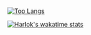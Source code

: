### 
[![Top Langs](https://github-readme-stats-bosen.vercel.app/api/top-langs/?username=bosen&custom_title=Footprints&hide=html,css,scss&langs_count=10&layout=compact)](https://github.com/bosen)

[![Harlok's wakatime stats](https://github-readme-stats-bosen.vercel.app/api/wakatime?username=bosen)](https://github.com/bosen)

